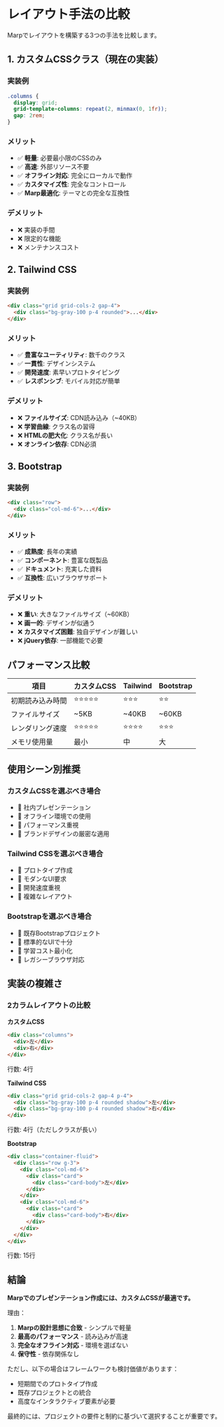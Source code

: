# レイアウト手法の比較

Marpでレイアウトを構築する3つの手法を比較します。

## 1. カスタムCSSクラス（現在の実装）

### 実装例

```css
.columns {
  display: grid;
  grid-template-columns: repeat(2, minmax(0, 1fr));
  gap: 2rem;
}
```

### メリット

- ✅ **軽量**: 必要最小限のCSSのみ
- ✅ **高速**: 外部リソース不要
- ✅ **オフライン対応**: 完全にローカルで動作
- ✅ **カスタマイズ性**: 完全なコントロール
- ✅ **Marp最適化**: テーマとの完全な互換性

### デメリット

- ❌ 実装の手間
- ❌ 限定的な機能
- ❌ メンテナンスコスト

## 2. Tailwind CSS

### 実装例

```html
<div class="grid grid-cols-2 gap-4">
  <div class="bg-gray-100 p-4 rounded">...</div>
</div>
```

### メリット

- ✅ **豊富なユーティリティ**: 数千のクラス
- ✅ **一貫性**: デザインシステム
- ✅ **開発速度**: 素早いプロトタイピング
- ✅ **レスポンシブ**: モバイル対応が簡単

### デメリット

- ❌ **ファイルサイズ**: CDN読み込み（~40KB）
- ❌ **学習曲線**: クラス名の習得
- ❌ **HTMLの肥大化**: クラス名が長い
- ❌ **オンライン依存**: CDN必須

## 3. Bootstrap

### 実装例

```html
<div class="row">
  <div class="col-md-6">...</div>
</div>
```

### メリット

- ✅ **成熟度**: 長年の実績
- ✅ **コンポーネント**: 豊富な既製品
- ✅ **ドキュメント**: 充実した資料
- ✅ **互換性**: 広いブラウザサポート

### デメリット

- ❌ **重い**: 大きなファイルサイズ（~60KB）
- ❌ **画一的**: デザインが似通う
- ❌ **カスタマイズ困難**: 独自デザインが難しい
- ❌ **jQuery依存**: 一部機能で必要

## パフォーマンス比較

| 項目             | カスタムCSS | Tailwind | Bootstrap |
| ---------------- | ----------- | -------- | --------- |
| 初期読み込み時間 | ⭐⭐⭐⭐⭐  | ⭐⭐⭐   | ⭐⭐      |
| ファイルサイズ   | ~5KB        | ~40KB    | ~60KB     |
| レンダリング速度 | ⭐⭐⭐⭐⭐  | ⭐⭐⭐⭐ | ⭐⭐⭐    |
| メモリ使用量     | 最小        | 中       | 大        |

## 使用シーン別推奨

### カスタムCSSを選ぶべき場合

- 🎯 社内プレゼンテーション
- 🎯 オフライン環境での使用
- 🎯 パフォーマンス重視
- 🎯 ブランドデザインの厳密な適用

### Tailwind CSSを選ぶべき場合

- 🎯 プロトタイプ作成
- 🎯 モダンなUI要求
- 🎯 開発速度重視
- 🎯 複雑なレイアウト

### Bootstrapを選ぶべき場合

- 🎯 既存Bootstrapプロジェクト
- 🎯 標準的なUIで十分
- 🎯 学習コスト最小化
- 🎯 レガシーブラウザ対応

## 実装の複雑さ

### 2カラムレイアウトの比較

**カスタムCSS**

```html
<div class="columns">
  <div>左</div>
  <div>右</div>
</div>
```

行数: 4行

**Tailwind CSS**

```html
<div class="grid grid-cols-2 gap-4 p-4">
  <div class="bg-gray-100 p-4 rounded shadow">左</div>
  <div class="bg-gray-100 p-4 rounded shadow">右</div>
</div>
```

行数: 4行（ただしクラスが長い）

**Bootstrap**

```html
<div class="container-fluid">
  <div class="row g-3">
    <div class="col-md-6">
      <div class="card">
        <div class="card-body">左</div>
      </div>
    </div>
    <div class="col-md-6">
      <div class="card">
        <div class="card-body">右</div>
      </div>
    </div>
  </div>
</div>
```

行数: 15行

## 結論

**Marpでのプレゼンテーション作成には、カスタムCSSが最適です。**

理由：

1. **Marpの設計思想に合致** - シンプルで軽量
2. **最高のパフォーマンス** - 読み込みが高速
3. **完全なオフライン対応** - 環境を選ばない
4. **保守性** - 依存関係なし

ただし、以下の場合はフレームワークも検討価値があります：

- 短期間でのプロトタイプ作成
- 既存プロジェクトとの統合
- 高度なインタラクティブ要素が必要

最終的には、プロジェクトの要件と制約に基づいて選択することが重要です。
